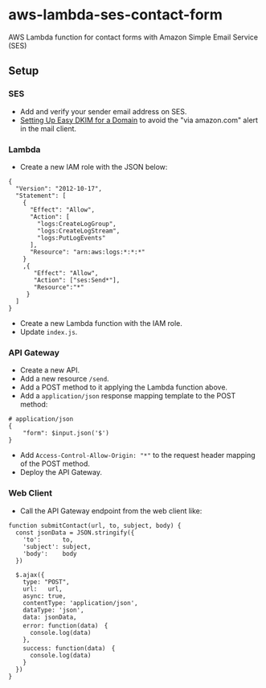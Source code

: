 # aws-lambda-ses-contact-form

AWS Lambda function for contact forms with Amazon Simple Email Service (SES)

## Setup

### SES 

* Add and verify your sender email address on SES.
* [Setting Up Easy DKIM for a Domain](https://docs.aws.amazon.com/ses/latest/DeveloperGuide/send-email-authentication-dkim-easy-setup-domain.html) to avoid the "via amazon.com" alert in the mail client.

### Lambda

* Create a new IAM role with the JSON below:

```
{
  "Version": "2012-10-17",
  "Statement": [
    {
      "Effect": "Allow",
      "Action": [
        "logs:CreateLogGroup",
        "logs:CreateLogStream",
        "logs:PutLogEvents"
      ],
      "Resource": "arn:aws:logs:*:*:*"
    }
    ,{
       "Effect": "Allow",
       "Action": ["ses:Send*"],
       "Resource":"*"
     }
  ]
}
```

* Create a new Lambda function with the IAM role.
* Update `index.js`.

### API Gateway

* Create a new API.
* Add a new resource `/send`.
* Add a POST method to it applying the Lambda function above.
* Add a `application/json` response mapping template to the POST method:

```
# application/json
{
    "form": $input.json('$')
}
```

* Add `Access-Control-Allow-Origin: "*"` to the request header mapping of the POST method.
* Deploy the API Gateway.

### Web Client

* Call the API Gateway endpoint from the web client like: 

```
function submitContact(url, to, subject, body) {
  const jsonData = JSON.stringify({
    'to':      to,
    'subject': subject,
    'body':    body
  })

  $.ajax({
    type: "POST",
    url:   url,
    async: true,
    contentType: 'application/json',
    dataType: 'json',
    data: jsonData,
    error: function(data)　{ 
      console.log(data)
    },
    success: function(data)　{
      console.log(data)
    }
  })
}
```

